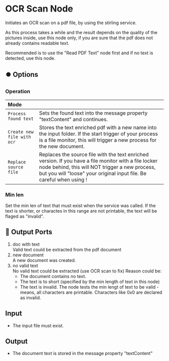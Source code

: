 # OCR Scan Node
Initiates an OCR scan on a pdf file, by using the stirling service.

As this process takes a while and the result depends on the quality of the pictures inside, use this node only, if you are sure that the pdf does not already contains readable text.

Recommended is to use the "Read PDF Text" node first and if no text is detected, use this node.

## ⏺️ Options
### Operation

Mode||
|:--|:--| 
`Process found text`|Sets the found text into the message property "textContent" and continues.
`Create new file with ocr`|Stores the text enriched pdf with a new name into the input folder. If the start trigger of your process is a file monitor, this will trigger a new process for the new document.
`Replace source file`|Replaces the source file with the text enriched version. If you have a file monitor with a file locker node behind, this will NOT trigger a new process, but you will "loose" your original input file. Be careful when using ! 

### Min len
Set the min len of text that must exist when the service was called.
If the text is shorter, or charactes in this range are not printable, the text will be flaged as "invalid".


## 🚦 Output Ports
1. doc with text <br/>
Valid text could be extracted from the pdf document
2. new document<br/>
A new document was created.
3. no valid text<br/>
No valid text could be extracted (use OCR scan to fix) 
Reason could be:
    - The document contains no text.
    - The text is to short (specified by the min length of text in this node)
    - The text is invalid. The node tests the min lengt of text to be valid - means, all characters are printable. Characters like 0x0 are declared as invalid.

## Input
- The input file must exist.

## Output
- The document text is stored in the message property "textContent"

